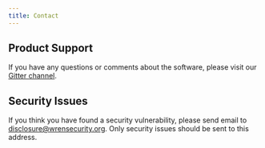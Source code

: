 ```yaml
---
title: Contact
---
```



## Product Support

If you have any questions or comments about the software, please visit our [Gitter channel](https://gitter.im/WrenSecurity/Lobby).


## Security Issues

If you think you have found a security vulnerability, please send email to [disclosure@wrensecurity.org](mailto:disclosure@wrensecurity.org). Only security issues should be sent to this address.